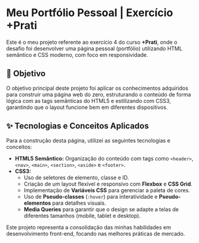 # Meu Portfólio Pessoal | Exercício +Prati

Este é o meu projeto referente ao exercício 4 do curso **+Prati**, onde o desafio foi desenvolver uma página pessoal (portfólio) utilizando HTML semântico e CSS moderno, com foco em responsividade.

## 🎯 Objetivo

O objetivo principal deste projeto foi aplicar os conhecimentos adquiridos para construir uma página web do zero, estruturando o conteúdo de forma lógica com as tags semânticas do HTML5 e estilizando com CSS3, garantindo que o layout funcione bem em diferentes dispositivos.

## ✨ Tecnologias e Conceitos Aplicados

Para a construção desta página, utilizei as seguintes tecnologias e conceitos:

-   **HTML5 Semântico:** Organização do conteúdo com tags como `<header>`, `<nav>`, `<main>`, `<section>`, `<aside>` e `<footer>`.
-   **CSS3:**
    -   Uso de seletores de elemento, classe e ID.
    -   Criação de um layout flexível e responsivo com **Flexbox** e **CSS Grid**.
    -   Implementação de **Variáveis CSS** para gerenciar a paleta de cores.
    -   Uso de **Pseudo-classes** (`:hover`) para interatividade e **Pseudo-elementos** para detalhes visuais.
    -   **Media Queries** para garantir que o design se adapte a telas de diferentes tamanhos (mobile, tablet e desktop).

Este projeto representa a consolidação das minhas habilidades em desenvolvimento front-end, focando nas melhores práticas de mercado.